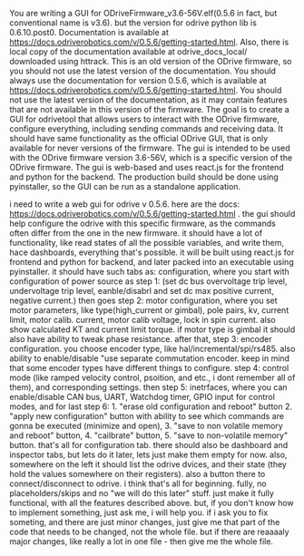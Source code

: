You are writing a GUI for ODriveFirmware_v3.6-56V.elf(0.5.6 in fact, but conventional name is v3.6). but the version for odrive python lib is 0.6.10.post0. Documentation is available at https://docs.odriverobotics.com/v/0.5.6/getting-started.html.
Also, there is local copy of the documentation available at odrive_docs_local/ downloaded using httrack.
This is an old version of the ODrive firmware, so you should not use the latest version of the documentation.
You should always use the documentation for version 0.5.6, which is available at https://docs.odriverobotics.com/v/0.5.6/getting-started.html.
You should not use the latest version of the documentation, as it may contain features that are not available in this version of the firmware.
The goal is to create a GUI for odrivetool that allows users to interact with the ODrive firmware, configure everything, including sending commands and receiving data.
It should have same functionality as the official ODrive GUI, that is only available for never versions of the firmware.
The gui is intended to be used with the ODrive firmware version 3.6-56V, which is a specific version of the ODrive firmware.
The gui is web-based and uses react.js for the frontend and python for the backend.
The production build should be done using pyinstaller, so the GUI can be run as a standalone application.

i need to write a web gui for odrive v 0.5.6. here are the docs: https://docs.odriverobotics.com/v/0.5.6/getting-started.html .
the gui should help configure the odrive with this specific firmware, as the commands often differ from the one in the new firmware.
it should have a lot of functionality, like read states of all the possible variables, and write them, hace dashboards, everything that's possible.
it will be built using react.js for frontend and python for backend, and later packed into an executable using pyinstaller.
it should have such tabs as: configuration, where you start with configuration of power source as 
step 1: (set dc bus overvoltage trip level, undervoltage trip level, eanble/disabrl and set dc max positive current, negative current.)
then goes step 2: motor configuration, where you set motor parameters, like type(high_current or gimbal), pole pairs, kv, current limit,
motor calib. current, motor calib voltage, lock in spin current. also show calculated KT and current limit torque.
if motor type is gimbal it should also have ability to tweak phase resistance. after that, step 3: encoder configuration.
you choose encoder type, like hal/incremental/spi/rs485. also ability to enable/disable "use separate commutation encoder.
keep in mind that some encoder types have different things to configure. step 4: control mode (like ramped velocity control, psoition, and etc., i dont remember all of them),
and corresponding settings. then step 5: inetrfaces, where you can enable/disable CAN bus, UART, Watchdog timer, GPIO input for control modes,
and for last step 6: 1. "erase old configuration and reboot" button 2. "apply new configuration" button with ability to see which commands are
gonna be executed (minimize and open), 3. "save to non volatile memory and reboot" button, 4. "cailbrate" button, 5. "save to non-volatile memory" button. that's all for configuration tab.
there should also be dashboard and inspector tabs, but lets do it later, lets just make them empty for now. also,
somewhere on the left it should list the odrive dvices, and their state (they hold the values somewhere on their registers).
also a button there to connect/disconnect to odrive. i think that's all for beginning. fully, no placeholders/skips
and no "we will do this later" stuff. just make it fully functional, with all the features described above.
but, if you don't know how to implement something, just ask me, i will help you.
if i ask you to fix someting, and there are just minor changes, just give me that part of the code that needs to be changed, not the whole file.
but if there are reaaaaly major changes, like really a lot in one file - then give me the whole file.